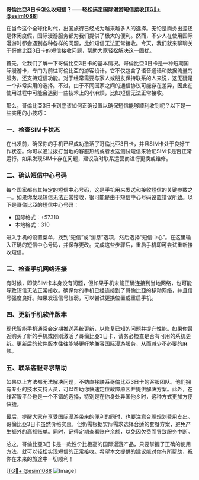 **哥倫比亞3日卡怎么收短信？——轻松搞定国际漫游短信接收[[TG💪+ @esim1088](https://t.me/s/esim1088)]**

在当今这个全球化时代，出国旅行已经成为越来越多人的选择。无论是商务出差还是休闲度假，国际漫游服务都为我们提供了极大的便利。然而，不少人在使用国际漫游时都会遇到各种各样的问题，比如短信无法正常接收。今天，我们就来聊聊关于哥倫比亞3日卡的短信接收问题，帮助大家轻松解决这一困扰。

首先，让我们了解一下哥倫比亞3日卡的基本情况。哥倫比亞3日卡是一种短期国际漫游卡，专门为前往哥倫比亞的游客设计。它不仅包含了语音通话和数据流量的服务，还支持短信功能。对于经常需要与家人或朋友保持联系的人来说，这无疑是一个非常实用的选择。不过，由于不同国家之间的通信协议可能存在差异，因此在使用过程中可能会遇到一些技术上的小麻烦，比如短信无法正常接收。

那么，哥倫比亞3日卡到底该如何正确设置以确保短信能够顺利收到呢？以下是一些实用的小技巧：

### 一、检查SIM卡状态

在出发前，确保你的手机已经成功激活了哥倫比亞3日卡，并且SIM卡处于良好工作状态。你可以通过拨打当地的客服热线或者发送测试短信来验证SIM卡是否正常运行。如果发现SIM卡存在问题，建议及时联系运营商进行更换或维修。

### 二、确认短信中心号码

每个国家都有其特定的短信中心号码，这是手机用来发送和接收短信的关键参数之一。如果你发现短信无法正常接收，很可能是由于短信中心号码设置错误所致。以下是哥倫比亞的短信中心号码：

- 国际格式：+57310
- 本地格式：310

进入手机的设置菜单，找到“短信”或“消息”选项，然后选择“短信中心”。在这里输入正确的短信中心号码，并保存更改。完成这些步骤后，重启手机即可尝试重新接收短信。

### 三、检查手机网络连接

有时候，即使SIM卡本身没有问题，但如果手机未能正确连接到当地网络，也可能导致短信无法正常接收。确保你的手机已经连接到了哥倫比亞的移动网络，并且信号强度良好。如果发现信号较弱，可以尝试更换位置或重启手机。

### 四、更新手机软件版本

现代智能手机通常会定期推送系统更新，以修复已知的问题并提升性能。如果你最近购买了新的手机或刚刚激活了哥倫比亞3日卡，请务必检查是否有可用的系统更新。更新后的软件版本往往能够更好地兼容国际漫游服务，从而减少不必要的麻烦。

### 五、联系客服寻求帮助

如果以上方法都无法解决问题，不妨直接联系哥倫比亞3日卡的客服团队。他们拥有专业的技术支持人员，可以帮助你快速定位故障原因并提供解决方案。此外，在线客服平台也是一个不错的选择，特别是在你身处异国他乡时，这种方式更加方便快捷。

最后，提醒大家在享受国际漫游带来的便利的同时，也要注意合理规划费用支出。哥倫比亞3日卡虽然价格实惠，但仍需根据实际需求选择合适的套餐方案，避免产生额外的高额账单。同时，记得定期查看账户余额，以免因欠费而导致服务中断。

总之，哥倫比亞3日卡是一款性价比极高的国际漫游产品，只要掌握了正确的使用方法，就可以轻松实现短信的正常接收。希望本文提供的建议能对你有所帮助，祝你在未来的旅途中一切顺利！

[[TG💪+ @esim1088](https://t.me/s/esim1088) ![Image](https://i.postimg.cc/4NQfJmqS/Snipaste-2025-05-13-00-14-12.png)]